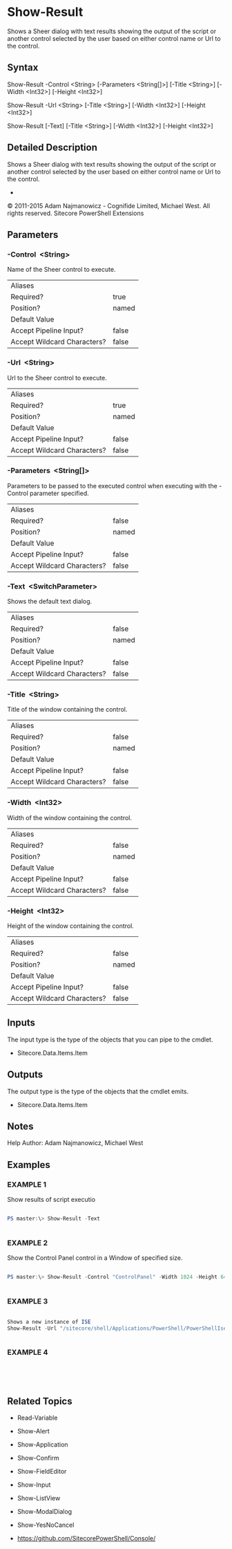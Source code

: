 # Show-Result 
 
Shows a Sheer dialog with text results showing the output of the script or another control selected by the user based on either control name or Url to the control. 
 
## Syntax 
 
Show-Result -Control &lt;String&gt; [-Parameters &lt;String[]&gt;] [-Title &lt;String&gt;] [-Width &lt;Int32&gt;] [-Height &lt;Int32&gt;] 
 
Show-Result -Url &lt;String&gt; [-Title &lt;String&gt;] [-Width &lt;Int32&gt;] [-Height &lt;Int32&gt;] 
 
Show-Result [-Text] [-Title &lt;String&gt;] [-Width &lt;Int32&gt;] [-Height &lt;Int32&gt;] 
 
 
## Detailed Description 
 
Shows a Sheer dialog with text results showing the output of the script or another control selected by the user based on either control name or Url to the control. 
 
- 
 
© 2011-2015 Adam Najmanowicz - Cognifide Limited, Michael West. All rights reserved. Sitecore PowerShell Extensions 
 
## Parameters 
 
### -Control&nbsp; &lt;String&gt; 
 
Name of the Sheer control to execute.
 

| | |
| - | - |
| Aliases |  |
| Required? | true |
| Position? | named |
| Default Value |  |
| Accept Pipeline Input? | false |
| Accept Wildcard Characters? | false | 
 
### -Url&nbsp; &lt;String&gt; 
 
Url to the Sheer control to execute.
 

| | |
| - | - |
| Aliases |  |
| Required? | true |
| Position? | named |
| Default Value |  |
| Accept Pipeline Input? | false |
| Accept Wildcard Characters? | false | 
 
### -Parameters&nbsp; &lt;String[]&gt; 
 
Parameters to be passed to the executed control when executing with the -Control parameter specified.
 

| | |
| - | - |
| Aliases |  |
| Required? | false |
| Position? | named |
| Default Value |  |
| Accept Pipeline Input? | false |
| Accept Wildcard Characters? | false | 
 
### -Text&nbsp; &lt;SwitchParameter&gt; 
 
Shows the default text dialog.
 

| | |
| - | - |
| Aliases |  |
| Required? | false |
| Position? | named |
| Default Value |  |
| Accept Pipeline Input? | false |
| Accept Wildcard Characters? | false | 
 
### -Title&nbsp; &lt;String&gt; 
 
Title of the window containing the control.
 

| | |
| - | - |
| Aliases |  |
| Required? | false |
| Position? | named |
| Default Value |  |
| Accept Pipeline Input? | false |
| Accept Wildcard Characters? | false | 
 
### -Width&nbsp; &lt;Int32&gt; 
 
Width of the window containing the control.
 

| | |
| - | - |
| Aliases |  |
| Required? | false |
| Position? | named |
| Default Value |  |
| Accept Pipeline Input? | false |
| Accept Wildcard Characters? | false | 
 
### -Height&nbsp; &lt;Int32&gt; 
 
Height of the window containing the control.
 

| | |
| - | - |
| Aliases |  |
| Required? | false |
| Position? | named |
| Default Value |  |
| Accept Pipeline Input? | false |
| Accept Wildcard Characters? | false | 
 
## Inputs 
 
The input type is the type of the objects that you can pipe to the cmdlet. 
 
* Sitecore.Data.Items.Item 
 
## Outputs 
 
The output type is the type of the objects that the cmdlet emits. 
 
* Sitecore.Data.Items.Item 
 
## Notes 
 
Help Author: Adam Najmanowicz, Michael West 
 
## Examples 
 
### EXAMPLE 1 
 
Show results of script executio 
 
```powershell   
 
PS master:\> Show-Result -Text 
 
``` 
 
### EXAMPLE 2 
 
Show the Control Panel control in a Window of specified size. 
 
```powershell   
 
PS master:\> Show-Result -Control "ControlPanel" -Width 1024 -Height 640 
 
``` 
 
### EXAMPLE 3 
 
 
 
```powershell   
 
Shows a new instance of ISE
Show-Result -Url "/sitecore/shell/Applications/PowerShell/PowerShellIse" 
 
``` 
 
### EXAMPLE 4 
 
 
 
```powershell   
 
 
 
``` 
 
## Related Topics 
 
* Read-Variable 
 
* Show-Alert 
 
* Show-Application 
 
* Show-Confirm 
 
* Show-FieldEditor 
 
* Show-Input 
 
* Show-ListView 
 
* Show-ModalDialog 
 
* Show-YesNoCancel 
 
* <a href='https://github.com/SitecorePowerShell/Console/' target='_blank'>https://github.com/SitecorePowerShell/Console/</a><br/>

